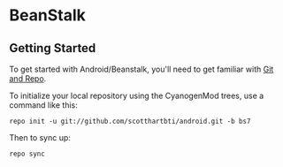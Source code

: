 BeanStalk
===========

Getting Started
---------------

To get started with Android/Beanstalk, you'll need to get
familiar with [Git and Repo](http://source.android.com/source/using-repo.html).

To initialize your local repository using the CyanogenMod trees, use a command like this:

    repo init -u git://github.com/scotthartbti/android.git -b bs7

Then to sync up:

    repo sync
